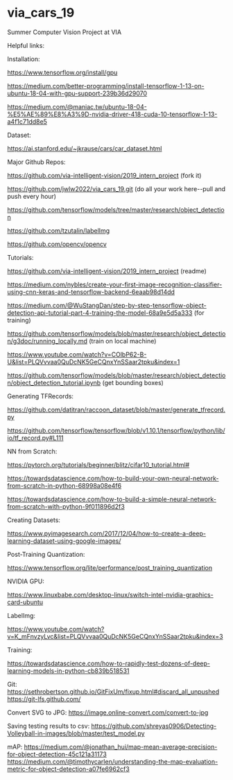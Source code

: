 # via_cars_19
Summer Computer Vision Project at VIA

Helpful links:

Installation:

https://www.tensorflow.org/install/gpu

https://medium.com/better-programming/install-tensorflow-1-13-on-ubuntu-18-04-with-gpu-support-239b36d29070

https://medium.com/@maniac.tw/ubuntu-18-04-%E5%AE%89%E8%A3%9D-nvidia-driver-418-cuda-10-tensorflow-1-13-a4f1c71dd8e5

Dataset:

https://ai.stanford.edu/~jkrause/cars/car_dataset.html

Major Github Repos:

https://github.com/via-intelligent-vision/2019_intern_project (fork it)

https://github.com/jwlw2022/via_cars_19.git (do all your work here--pull and push every hour)

https://github.com/tensorflow/models/tree/master/research/object_detection

https://github.com/tzutalin/labelImg

https://github.com/opencv/opencv

Tutorials:

https://github.com/via-intelligent-vision/2019_intern_project (readme)

https://medium.com/nybles/create-your-first-image-recognition-classifier-using-cnn-keras-and-tensorflow-backend-6eaab98d14dd

https://medium.com/@WuStangDan/step-by-step-tensorflow-object-detection-api-tutorial-part-4-training-the-model-68a9e5d5a333 (for training)

https://github.com/tensorflow/models/blob/master/research/object_detection/g3doc/running_locally.md (train on local machine)

https://www.youtube.com/watch?v=COlbP62-B-U&list=PLQVvvaa0QuDcNK5GeCQnxYnSSaar2tpku&index=1

https://github.com/tensorflow/models/blob/master/research/object_detection/object_detection_tutorial.ipynb (get bounding boxes)

Generating TFRecords:

https://github.com/datitran/raccoon_dataset/blob/master/generate_tfrecord.py

https://github.com/tensorflow/tensorflow/blob/v1.10.1/tensorflow/python/lib/io/tf_record.py#L111

NN from Scratch:

https://pytorch.org/tutorials/beginner/blitz/cifar10_tutorial.html#

https://towardsdatascience.com/how-to-build-your-own-neural-network-from-scratch-in-python-68998a08e4f6

https://towardsdatascience.com/how-to-build-a-simple-neural-network-from-scratch-with-python-9f011896d2f3

Creating Datasets:

https://www.pyimagesearch.com/2017/12/04/how-to-create-a-deep-learning-dataset-using-google-images/

Post-Training Quantization:

https://www.tensorflow.org/lite/performance/post_training_quantization

NVIDIA GPU:

https://www.linuxbabe.com/desktop-linux/switch-intel-nvidia-graphics-card-ubuntu

LabelImg:

https://www.youtube.com/watch?v=K_mFnvzyLvc&list=PLQVvvaa0QuDcNK5GeCQnxYnSSaar2tpku&index=3

Training:

https://towardsdatascience.com/how-to-rapidly-test-dozens-of-deep-learning-models-in-python-cb839b518531

Git:
https://sethrobertson.github.io/GitFixUm/fixup.html#discard_all_unpushed
https://git-lfs.github.com/

Convert SVG to JPG:
https://image.online-convert.com/convert-to-jpg

Saving testing results to csv:
https://github.com/shreyas0906/Detecting-Volleyball-in-images/blob/master/test_model.py

mAP:
https://medium.com/@jonathan_hui/map-mean-average-precision-for-object-detection-45c121a31173
https://medium.com/@timothycarlen/understanding-the-map-evaluation-metric-for-object-detection-a07fe6962cf3















